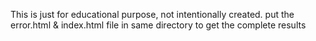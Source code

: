 This is just for educational purpose, not intentionally created.
put the error.html & index.html file in same directory to get the complete results
